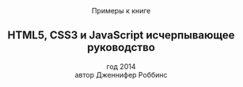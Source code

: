 <center>Примеры к книге</center>
<center><h2> HTML5, CSS3 и JavaScript исчерпывающее руководство</h2></center>
<center>год 2014</center>
<center>автор Дженнифер Роббинс</center>

